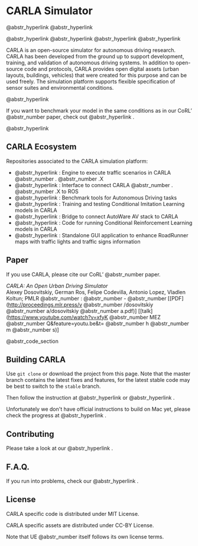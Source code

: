 # CARLA Simulator

@abstr_hyperlink @abstr_hyperlink 

@abstr_hyperlink @abstr_hyperlink @abstr_hyperlink @abstr_hyperlink 

CARLA is an open-source simulator for autonomous driving research. CARLA has been developed from the ground up to support development, training, and validation of autonomous driving systems. In addition to open-source code and protocols, CARLA provides open digital assets (urban layouts, buildings, vehicles) that were created for this purpose and can be used freely. The simulation platform supports flexible specification of sensor suites and environmental conditions.

@abstr_hyperlink 

If you want to benchmark your model in the same conditions as in our CoRL’ @abstr_number paper, check out @abstr_hyperlink .

@abstr_hyperlink 

## CARLA Ecosystem

Repositories associated to the CARLA simulation platform:

  * @abstr_hyperlink : Engine to execute traffic scenarios in CARLA @abstr_number . @abstr_number .X
  * @abstr_hyperlink : Interface to connect CARLA @abstr_number . @abstr_number .X to ROS
  * @abstr_hyperlink : Benchmark tools for Autonomous Driving tasks
  * @abstr_hyperlink : Training and testing Conditional Imitation Learning models in CARLA
  * @abstr_hyperlink : Bridge to connect AutoWare AV stack to CARLA
  * @abstr_hyperlink : Code for running Conditional Reinforcement Learning models in CARLA
  * @abstr_hyperlink : Standalone GUI application to enhance RoadRunner maps with traffic lights and traffic signs information



## Paper

If you use CARLA, please cite our CoRL’ @abstr_number paper.

_CARLA: An Open Urban Driving Simulator_  
Alexey Dosovitskiy, German Ros, Felipe Codevilla, Antonio Lopez, Vladlen Koltun; PMLR @abstr_number : @abstr_number - @abstr_number [[PDF](http://proceedings.mlr.press/v @abstr_number /dosovitskiy @abstr_number a/dosovitskiy @abstr_number a.pdf)] [[talk](https://www.youtube.com/watch?v=xfyK @abstr_number MEZ @abstr_number Q&feature=youtu.be&t= @abstr_number h @abstr_number m @abstr_number s)]

@abstr_code_section 

## Building CARLA

Use `git clone` or download the project from this page. Note that the master branch contains the latest fixes and features, for the latest stable code may be best to switch to the `stable` branch.

Then follow the instruction at @abstr_hyperlink or @abstr_hyperlink .

Unfortunately we don't have official instructions to build on Mac yet, please check the progress at @abstr_hyperlink .

## Contributing

Please take a look at our @abstr_hyperlink .

## F.A.Q.

If you run into problems, check our @abstr_hyperlink .

## License

CARLA specific code is distributed under MIT License.

CARLA specific assets are distributed under CC-BY License.

Note that UE @abstr_number itself follows its own license terms.
